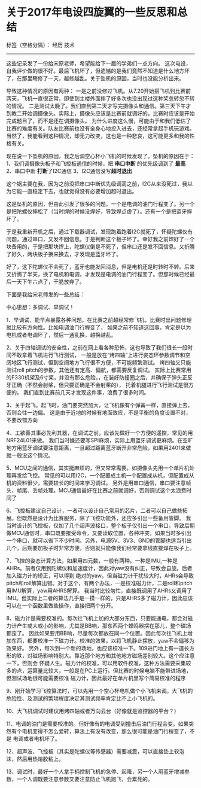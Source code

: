 ﻿# 关于2017年电设四旋翼的一些反思和总结

标签（空格分隔）： 经历 技术 

---

这些记录发了一份给宋原老师，希望能给下一届的学弟们一点方向。
这次电设，自我评价做的很不好。最后飞机坏了，但遗憾的是我们竟然不知道是什么地方坏了，在那里瞎修了一天，越修越乱。关于坠机的原因，当时也没能分析出来。

导致这种情况的原因有两种：
一是之前没修过飞机。从7.20开始搭飞机到比赛前两天，飞机一直很正常，即使到主楼外面摔了好多次也没出现过这种桨忽转忽不转的情况。
二是测试太晚了。我们直到第二天才写完摄像头和通信。第三天下午才到教二开始调摄像头。实际上，摄像头应该是比赛前就调好的，比赛时应该是开始完成题目了，而不是还在调摄像头。
为什么进度这么慢，可能由于和我们低估了比赛的难度有关。队友比赛前也没有全身心地投入进去，还经常拿起手机玩游戏。当然了，我能看到这种情况，却无力改变，这也是一种悲哀，这可能更多和我的性格有关。

现在说一下坠机的原因，我之后调空心杯小飞机的时候发现了，坠机的原因在于：
1、我们调摄像头板子和飞控板通信的时候，把 **串口中断** 的优先级调到了 **最高**
2、串口中断 **打断**了I2C通信
3、I2C通信没写**超时退出**

这个锅主要在我，因为之前没把串口中断优先级调高之前，I2C从来没死过，我以为它能一直稳定下去，也就觉得没有必要增加超时退出。

这是坠机的原因，但由此引发了很多的问题。一个是电调的油门行程变了。另一个是把陀螺仪摔松了（当时焊的时候没焊好，导致焊点虚了）。还有一个是把蓝牙摔坏了。

于是我重新开机之后，通过下载器调试，发现跑着跑着I2C就死了，怀疑陀螺仪有问题，通过串口，又发不回信息。于是判断这个板子坏了。幸好我之前焊好了一个块备用的，于是把那块焊上，陀螺仪倒是不死了，但串口还是发不回信息。又折腾了好久，两块板子换来换去，才发现是蓝牙坏了。

好了，这下陀螺仪不会死了，蓝牙也能发回消息，但是电机还是时转时不转。后来又折腾了半天，换了电机和电调，才发现是电调的油门行程变了。但那时候已经最后一天下午六点了，干脆放弃了。




下面是我给宋老师发的一些总结：


中心思想：多调试、早调试！

1、早调试，能早点暴露各种问题。在比赛之前越经常修飞机，比赛时出问题修理就比较有方向性。比如电调油门行程变了，
如果之前不知道这回事，肯定是以为电机或者电调坏了，然后一通乱换，越换越乱。


2、关于四轴调试的安全性，之前在网上看各种恐怖，这也导致了我们很长一段时间不敢拿着飞机进行飞行测试，
一般是放在“烤四轴”上进行姿态环参数调节和空阔地区飞行测试，但到空阔地方飞行很不方便，不可能频繁测试。
烤四轴又只能测试roll pitch的参数，其他还有定高、偏航，都需要反复调试。
实际上比赛常用的F330机架及6寸桨，并没有那么危险，，在装好防撞圈之后，并确保子弹头正反牙正确（不然会射桨，但只要正确是不会射桨的），
托着机腿进行飞行测试是很方便的。
我们直到比赛前几天才发现这件事，浪费了很多时间。

3、关于起飞。起飞时，油门要突然加大，让飞机像有个弹簧一样，直接弹上去，否则会往一边偏。
这是由于近地的时候有地面效应，不是平衡的角度设置不对，不要改错方向

4、工欲善其事必先利其器，在调试之前，应该先做好一个方便的遥控，常见的用NRF24L01来做。
我们当时嫌还要写SPI麻烦，实际上用蓝牙调试更麻烦。在空旷地方用蓝牙调试要注意距离，一旦超过距离蓝牙断开非常危险，如果用2401来做就一般没这个情况。

5、MCU之间的通信，其实挺麻烦的，但又常常需要。如摄像头先用一个单片机处理再发给飞控。
常见的可以用I2C，一个配置成主机一个配置成从机，但配置成从机的资料很少，需要较长的时间来学习调试。
另外是用串口通信，串口要注意帧头、帧尾、丢帧处理。MCU通信最好在比赛之前就调好，否则调试这个太浪费时间了

6、飞控板建议自己设计，一者可以设计自己常用的芯片，二者可以自己做些拓展。但既然是设计为比赛服务，除了飞控功能外，还应多引出一些备用管脚。
我当时设计的飞控板，仅加了几个超声波接口，整个板子仅引出一个串口，导致后期做MCU通信时，串口既要接受命令，又要读取位置，各种冲突，如果当时多引出
一个串口，就可以省下不少时间。另外，电源5V、3V3、GND的管脚也适当引出几个，后期要加板子时非常方便，否则就只能像我们经常要拿线直接焊在板子上。

7、飞控的姿态计算方法，如果用四元数，一般有两种。一种是IMU,一种是AHRs。前者仅用到陀螺仪和加速度计，因此对yaw没有纠正，导致会自旋。后者加入磁力计的矫正，可以得到
绝对的yaw。但当磁力计干扰较大时，AHRs会导致pitch和roll解算出错。对于这个，有两个办法，一是校准磁力计，二是roll和pitch用IMU解算，yaw用AHRS解算。
我当时比较匆忙，直接既调用了AHRs又调用了IMU。但实际上二者的算法几乎是一摸一样的，只是AHRS多了磁力计，因此应该可以在一个函数里做些操作，直接把两个分开。


8、磁力计是需要校准的。每次往飞机上加的大部分东西，只要能通电，都会对磁力计产生或大或小的影响，尤其是BB响，那东西两个蜂鸣器摆在那儿，整个磁场都歪了。
因此如果要用BB响，尽量每次都放在同一个位置。因此每次往飞机上增加东西，都要校准一下磁力计。校准的效果，以将飞机静止摆放，yaw不会偏移为效果好。
另外，每次到一个新的场地，也应该校准一下。109进门地上有一道长方形的铁，对磁场影响特别大。靠近那个地方和其他地方磁场差别较大。这个应注意一下，否则会
怀疑人生。磁力计的校准，可以用软件校准，这种方法需要采集较多的点，运算量比较大，一般是在PC上运行。但比赛的时候电脑不能带进场地，但测试场地很可能需要校准
磁力计，因此最好在单片机里写个简易校准的程序


9、刚开始学习飞控算法时，可以先用一个空心杯电机做个小飞机来调。大飞机的危险性、及测试的繁琐程度决定其测试频率肯定比不上小飞机的。

10、大飞机调试时建议用烤四轴或者万向云台（好像就是监控器的平台？）

11、电调的油门是需要校准的。但好像有的电调受到撞击后油门行程会变。如果突然有个电机变得不怎么爱转，算法上有没有改变，那么很可能是油门行程变了，不是
电调或者电机坏了。

12、超声波、飞控板（其实是陀螺仪等传感器）需要减震，可以直接垫上软泡沫，然后用热熔胶粘上。

13、调试时，最好一个人拿手柄控制飞机的急停、起降，另一个人用蓝牙增减参数，一个人调既要注意参数又要注意防止飞机跑飞，会累死的。












